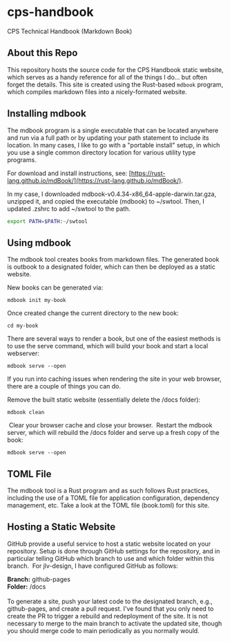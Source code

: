 # cps-handbook
CPS Technical Handbook (Markdown Book)

## About this Repo
This repository hosts the source code for the CPS Handbook static website, which serves as a handy reference for all of the things I do... but often forget the details. This site is created using the Rust-based `mdbook` program, which compiles markdown files into a nicely-formated website.
​
## Installing mdbook
The mdbook program is a single executable that can be located anywhere and run via a full path or by updating your path statement to include its location. In many cases, I like to go with a "portable install" setup, in which you use a single common directory location for various utility type programs.  

For download and install instructions, see: [https://rust-lang.github.io/mdBook/](https://rust-lang.github.io/mdBook/).  

In my case, I downloaded mdbook-v0.4.34-x86_64-apple-darwin.tar.gza, unzipped it, and copied the executable (mdbook) to ~/swtool. Then, I updated .zshrc to add ~/swtool to the path.

```zsh
export PATH=$PATH:~/swtool
```

## Using mdbook
The mdbook tool creates books from markdown files. The generated book is outbook to a designated folder, which can then be deployed as a static website.

New books can be generated via:  
```
mdbook init my-book
```

Once created change the current directory to the new book:  
```
cd my-book
```

There are several ways to render a book, but one of the easiest methods is to use the serve command, which will build your book and start a local webserver:
```
mdbook serve --open
```

If you run into caching issues when rendering the site in your web browser, there are a couple of things you can do.

Remove the built static website (essentially delete the /docs folder):
```
mdbook clean
```
​
Clear your browser cache and close your browser.
​
Restart the mdbook server, which will rebuild the /docs folder and serve up a fresh copy of the book:
```
mdbook serve --open
```

## TOML File
The mdbook tool is a Rust program and as such follows Rust practices, including the use of a TOML file for application configuration, dependency management, etc. Take a look at the TOML file (book.toml) for this site.
​
## Hosting a Static Website
GitHub provide a useful service to host a static website located on your repository. Setup is done through GitHub settings for the repository, and in particular telling GitHub which branch to use and which folder within this branch.
​
For jlv-design, I have configured GitHub as follows:

**Branch:** github-pages  
**Folder:** /docs  
​  
To generate a site, push your latest code to the designated branch, e.g., github-pages, and create a pull request. I've found that you only need to create the PR to trigger a rebuild and redeployment of the site. It is not necessary to merge to the main branch to activate the updated site, though you should merge code to main periodically as you normally would.
